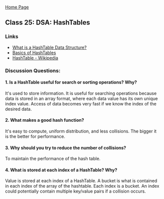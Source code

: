 [Home Page](https://sueduclos.github.io/reading-notes/)

## Class 25: DSA: HashTables

### Links

- [What is a HashTable Data Structure?](https://www.youtube.com/watch?v=MfhjkfocRR0) 
- [Basics of HashTables](https://www.hackerearth.com/practice/data-structures/hash-tables/basics-of-hash-tables/tutorial/) 
- [HashTable - Wikipedia](https://en.wikipedia.org/wiki/Hash_table) 
                                              

### Discussion Questions:

#### 1. Is a HashTable useful for search or sorting operations? Why? 
It's used to store information. It is useful for searching operations because data is stored in an array format, where each data value has its own unique index value. Access of data becomes very fast if we know the index of the desired data.

#### 2. What makes a good hash function? 
It's easy to compute, uniform distribution, and less collisions. The bigger it is the better for performance.

#### 3. Why should you try to reduce the number of collisions?
To maintain the performance of the hash table.

#### 4. What is stored at each index of a HashTable? Why?
Value is stored at each index of a HashTable. A bucket is what is contained in each index of the array of the hashtable. Each index is a bucket. An index could potentially contain multiple key/value pairs if a collision occurs.

